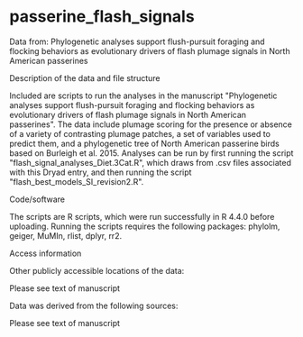 # passerine_flash_signals
Data from: Phylogenetic analyses support flush-pursuit foraging and flocking behaviors as evolutionary drivers of flash plumage signals in North American passerines

Description of the data and file structure

Included are scripts to run the analyses in the manuscript "Phylogenetic analyses support flush-pursuit foraging and flocking behaviors as evolutionary drivers of flash plumage signals in North American passerines". The data include plumage scoring for the presence or absence of a variety of contrasting plumage patches, a set of variables used to predict them, and a phylogenetic tree of North American passerine birds based on Burleigh et al. 2015. Analyses can be run by first running the script "flash_signal_analyses_Diet.3Cat.R", which draws from .csv files associated with this Dryad entry, and then running the script "flash_best_models_SI_revision2.R".

Code/software

The scripts are R scripts, which were run successfully in R 4.4.0 before uploading. Running the scripts requires the following packages: phylolm, geiger, MuMIn, rlist, dplyr, rr2.

Access information

Other publicly accessible locations of the data:

Please see text of manuscript

Data was derived from the following sources:

Please see text of manuscript



